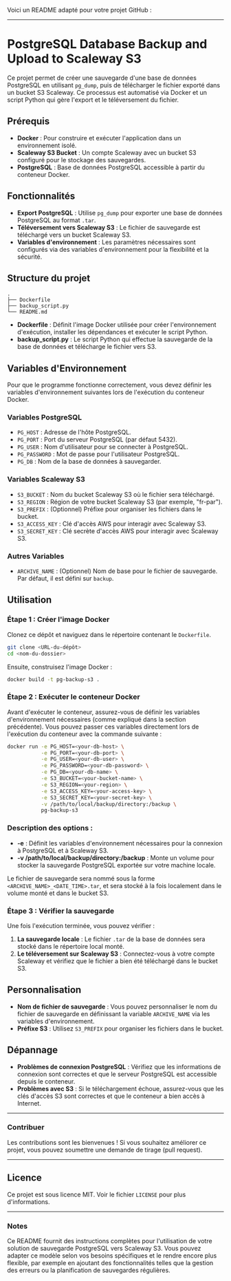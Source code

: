 Voici un README adapté pour votre projet GitHub :

---

# PostgreSQL Database Backup and Upload to Scaleway S3

Ce projet permet de créer une sauvegarde d'une base de données PostgreSQL en utilisant `pg_dump`, puis de télécharger le fichier exporté dans un bucket S3 Scaleway. Ce processus est automatisé via Docker et un script Python qui gère l'export et le téléversement du fichier.

## Prérequis

- **Docker** : Pour construire et exécuter l'application dans un environnement isolé.
- **Scaleway S3 Bucket** : Un compte Scaleway avec un bucket S3 configuré pour le stockage des sauvegardes.
- **PostgreSQL** : Base de données PostgreSQL accessible à partir du conteneur Docker.

## Fonctionnalités

- **Export PostgreSQL** : Utilise `pg_dump` pour exporter une base de données PostgreSQL au format `.tar`.
- **Téléversement vers Scaleway S3** : Le fichier de sauvegarde est téléchargé vers un bucket Scaleway S3.
- **Variables d'environnement** : Les paramètres nécessaires sont configurés via des variables d'environnement pour la flexibilité et la sécurité.

## Structure du projet

```
.
├── Dockerfile
├── backup_script.py
└── README.md
```

- **Dockerfile** : Définit l'image Docker utilisée pour créer l'environnement d'exécution, installer les dépendances et exécuter le script Python.
- **backup_script.py** : Le script Python qui effectue la sauvegarde de la base de données et télécharge le fichier vers S3.

## Variables d'Environnement

Pour que le programme fonctionne correctement, vous devez définir les variables d'environnement suivantes lors de l'exécution du conteneur Docker.

### Variables PostgreSQL

- `PG_HOST` : Adresse de l'hôte PostgreSQL.
- `PG_PORT` : Port du serveur PostgreSQL (par défaut 5432).
- `PG_USER` : Nom d'utilisateur pour se connecter à PostgreSQL.
- `PG_PASSWORD` : Mot de passe pour l'utilisateur PostgreSQL.
- `PG_DB` : Nom de la base de données à sauvegarder.

### Variables Scaleway S3

- `S3_BUCKET` : Nom du bucket Scaleway S3 où le fichier sera téléchargé.
- `S3_REGION` : Région de votre bucket Scaleway S3 (par exemple, "fr-par").
- `S3_PREFIX` : (Optionnel) Préfixe pour organiser les fichiers dans le bucket.
- `S3_ACCESS_KEY` : Clé d'accès AWS pour interagir avec Scaleway S3.
- `S3_SECRET_KEY` : Clé secrète d'accès AWS pour interagir avec Scaleway S3.

### Autres Variables

- `ARCHIVE_NAME` : (Optionnel) Nom de base pour le fichier de sauvegarde. Par défaut, il est défini sur `backup`.
  
## Utilisation

### Étape 1 : Créer l'image Docker

Clonez ce dépôt et naviguez dans le répertoire contenant le `Dockerfile`.

```bash
git clone <URL-du-dépôt>
cd <nom-du-dossier>
```

Ensuite, construisez l'image Docker :

```bash
docker build -t pg-backup-s3 .
```

### Étape 2 : Exécuter le conteneur Docker

Avant d'exécuter le conteneur, assurez-vous de définir les variables d'environnement nécessaires (comme expliqué dans la section précédente). Vous pouvez passer ces variables directement lors de l'exécution du conteneur avec la commande suivante :

```bash
docker run -e PG_HOST=<your-db-host> \
           -e PG_PORT=<your-db-port> \
           -e PG_USER=<your-db-user> \
           -e PG_PASSWORD=<your-db-password> \
           -e PG_DB=<your-db-name> \
           -e S3_BUCKET=<your-bucket-name> \
           -e S3_REGION=<your-region> \
           -e S3_ACCESS_KEY=<your-access-key> \
           -e S3_SECRET_KEY=<your-secret-key> \
           -v /path/to/local/backup/directory:/backup \
           pg-backup-s3
```

### Description des options :

- **-e** : Définit les variables d'environnement nécessaires pour la connexion à PostgreSQL et à Scaleway S3.
- **-v /path/to/local/backup/directory:/backup** : Monte un volume pour stocker la sauvegarde PostgreSQL exportée sur votre machine locale.
  
Le fichier de sauvegarde sera nommé sous la forme `<ARCHIVE_NAME>_<DATE_TIME>.tar`, et sera stocké à la fois localement dans le volume monté et dans le bucket S3.

### Étape 3 : Vérifier la sauvegarde

Une fois l'exécution terminée, vous pouvez vérifier :

1. **La sauvegarde locale** : Le fichier `.tar` de la base de données sera stocké dans le répertoire local monté.
2. **Le téléversement sur Scaleway S3** : Connectez-vous à votre compte Scaleway et vérifiez que le fichier a bien été téléchargé dans le bucket S3.

## Personnalisation

- **Nom de fichier de sauvegarde** : Vous pouvez personnaliser le nom du fichier de sauvegarde en définissant la variable `ARCHIVE_NAME` via les variables d'environnement.
- **Préfixe S3** : Utilisez `S3_PREFIX` pour organiser les fichiers dans le bucket.

## Dépannage

- **Problèmes de connexion PostgreSQL** : Vérifiez que les informations de connexion sont correctes et que le serveur PostgreSQL est accessible depuis le conteneur.
- **Problèmes avec S3** : Si le téléchargement échoue, assurez-vous que les clés d'accès S3 sont correctes et que le conteneur a bien accès à Internet.

---

### Contribuer

Les contributions sont les bienvenues ! Si vous souhaitez améliorer ce projet, vous pouvez soumettre une demande de tirage (pull request).

---

## Licence

Ce projet est sous licence MIT. Voir le fichier `LICENSE` pour plus d'informations.

---

### Notes

Ce README fournit des instructions complètes pour l'utilisation de votre solution de sauvegarde PostgreSQL vers Scaleway S3. Vous pouvez adapter ce modèle selon vos besoins spécifiques et le rendre encore plus flexible, par exemple en ajoutant des fonctionnalités telles que la gestion des erreurs ou la planification de sauvegardes régulières.
